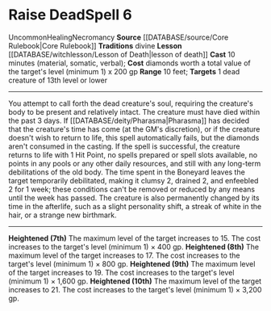 ﻿---
actions: null
area: null
bloodline: null
component:
- Material
- Somatic
- Verbal
cost: diamonds worth a total value of the target's level (minimum 1) x 200 gp
deity: null
domain: null
duration: null
element: null
heighten: 7th, 8th, 9th, 10th
heighten_level: 6, 7, 8, 9, 10
id: '243'
lesson: '[[DATABASE/witchlesson/Lesson of Death|Lesson of Death]]'
level: '6'
mystery: null
name: Raise Dead
patron_theme: null
range: 10 feet
rarity: Uncommon
requirement: null
rus_type_level: null
saving_throw: null
school: Necromancy
source: '[[DATABASE/source/Core Rulebook|Core Rulebook]]'
target: 1 dead creature of 13th level or lower
tradition:
- Divine
trait:
- '[[DATABASE/trait/Healing|Healing]]'
- '[[DATABASE/trait/Necromancy|Necromancy]]'
- '[[DATABASE/trait/Uncommon|Uncommon]]'
trigger: null
type: Spell

---
# Raise Dead<span class="item-type">Spell 6</span>

<span class="trait-uncommon item-trait">Uncommon</span><span class="item-trait">Healing</span><span class="item-trait">Necromancy</span>
**Source** [[DATABASE/source/Core Rulebook|Core Rulebook]] 
**Traditions** divine
**Lesson** [[DATABASE/witchlesson/Lesson of Death|lesson of death]]
**Cast** 10 minutes (material, somatic, verbal); **Cost** diamonds worth a total value of the target's level (minimum 1) x 200 gp
**Range** 10 feet; **Targets** 1 dead creature of 13th level or lower

---
You attempt to call forth the dead creature's soul, requiring the creature's body to be present and relatively intact. The creature must have died within the past 3 days. If [[DATABASE/deity/Pharasma|Pharasma]] has decided that the creature's time has come (at the GM's discretion), or if the creature doesn't wish to return to life, this spell automatically fails, but the diamonds aren't consumed in the casting.
 If the spell is successful, the creature returns to life with 1 Hit Point, no spells prepared or spell slots available, no points in any pools or any other daily resources, and still with any long-term debilitations of the old body. The time spent in the Boneyard leaves the target temporarily debilitated, making it clumsy 2, drained 2, and enfeebled 2 for 1 week; these conditions can't be removed or reduced by any means until the week has passed. The creature is also permanently changed by its time in the afterlife, such as a slight personality shift, a streak of white in the hair, or a strange new birthmark.

---
**Heightened (7th)** The maximum level of the target increases to 15. The cost increases to the target's level (minimum 1) × 400 gp.
**Heightened (8th)** The maximum level of the target increases to 17. The cost increases to the target's level (minimum 1) × 800 gp.
**Heightened (9th)** The maximum level of the target increases to 19. The cost increases to the target's level (minimum 1) × 1,600 gp.
**Heightened (10th)** The maximum level of the target increases to 21. The cost increases to the target's level (minimum 1) × 3,200 gp.